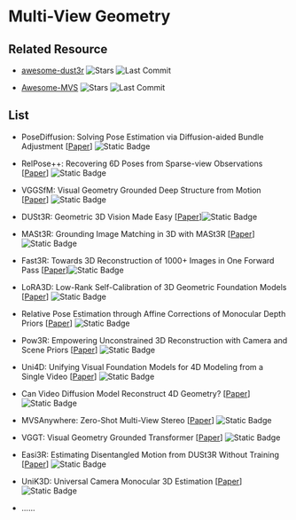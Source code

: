 # Multi-View Geometry

## Related Resource
- [awesome-dust3r](https://github.com/ruili3/awesome-dust3r) ![Stars](https://img.shields.io/github/stars/ruili3/awesome-dust3r?style=social) ![Last Commit](https://img.shields.io/github/last-commit/ruili3/awesome-dust3r)

- [Awesome-MVS](https://github.com/walsvid/Awesome-MVS) ![Stars](https://img.shields.io/github/stars/walsvid/Awesome-MVS?style=social) ![Last Commit](https://img.shields.io/github/last-commit/walsvid/Awesome-MVS)

## List

- PoseDiffusion: Solving Pose Estimation via Diffusion-aided Bundle Adjustment [[Paper](https://arxiv.org/abs/2311.17145)] ![Static Badge](https://img.shields.io/badge/ICCV-%202023-blue)

- RelPose++: Recovering 6D Poses from Sparse-view Observations [[Paper](https://arxiv.org/abs/2305.04926)] ![Static Badge](https://img.shields.io/badge/3DV-%202024-blue)


- VGGSfM: Visual Geometry Grounded Deep Structure from Motion [[Paper](https://arxiv.org/pdf/2312.04563)] ![Static Badge](https://img.shields.io/badge/CVPR-%202024-blue)

- DUSt3R: Geometric 3D Vision Made Easy [[Paper](https://arxiv.org/abs/2312.14132)]![Static Badge](https://img.shields.io/badge/CVPR-%202024-blue)

- MASt3R: Grounding Image Matching in 3D with MASt3R [[Paper](https://arxiv.org/abs/2406.09756)]![Static Badge](https://img.shields.io/badge/ECCV-%202024-blue)


- Fast3R: Towards 3D Reconstruction of 1000+ Images in One Forward Pass [[Paper](https://arxiv.org/abs/2501.13928)]![Static Badge](https://img.shields.io/badge/arXiv-%202501-red)

- LoRA3D: Low-Rank Self-Calibration of 3D Geometric Foundation Models [[Paper](https://arxiv.org/abs/2412.07746)] ![Static Badge](https://img.shields.io/badge/arXiv-%202412-red)

- Relative Pose Estimation through Affine Corrections of Monocular Depth Priors [[Paper](https://arxiv.org/abs/2501.05446)] ![Static Badge](https://img.shields.io/badge/arXiv-%202501-red)

- Pow3R: Empowering Unconstrained 3D Reconstruction with Camera and Scene Priors [[Paper](https://arxiv.org/abs/2503.17316)] ![Static Badge](https://img.shields.io/badge/arXiv-%202503-red)

- Uni4D: Unifying Visual Foundation Models for 4D Modeling from a Single Video [[Paper](https://arxiv.org/abs/2503.21761)] ![Static Badge](https://img.shields.io/badge/arXiv-%202503-red)

- Can Video Diffusion Model Reconstruct 4D Geometry? [[Paper](https://arxiv.org/abs/2503.21082)] ![Static Badge](https://img.shields.io/badge/arXiv-%202503-red)


- MVSAnywhere: Zero-Shot Multi-View Stereo [[Paper](https://arxiv.org/abs/2503.22430)] ![Static Badge](https://img.shields.io/badge/arXiv-%202503-red)

- VGGT: Visual Geometry Grounded Transformer [[Paper](https://arxiv.org/abs/2503.11651)] ![Static Badge](https://img.shields.io/badge/arXiv-%202503-red)

- Easi3R: Estimating Disentangled Motion from DUSt3R Without Training [[Paper](https://arxiv.org/abs/2503.24391)] ![Static Badge](https://img.shields.io/badge/arXiv-%202503-red)

- UniK3D: Universal Camera Monocular 3D Estimation [[Paper](https://arxiv.org/abs/2503.16591)] ![Static Badge](https://img.shields.io/badge/arXiv-%202503-red)


- ......
